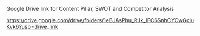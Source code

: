 Google Drive link for Content Pillar, SWOT and Competitor Analysis

https://drive.google.com/drive/folders/1eBJAsPhu_RJk_lFC6SnhCYCwGxluKvk6?usp=drive_link
